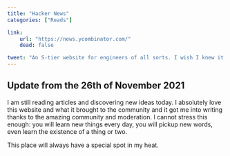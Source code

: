 ```yaml
---
title: "Hacker News"
categories: ["Reads"]

link:
    url: "https://news.ycombinator.com/"
    dead: false

tweet: "An S-tier website for engineers of all sorts. I wish I knew it before."
---
```


## Update from the 26th of November 2021

I am still reading articles and discovering new ideas today. I absolutely love this website and what it brought to the
community and it got me into writing thanks to the amazing community and moderation. I cannot stress this enough: you
will learn new things every day, you will pickup new words, even learn the existence of a thing or two.

This place will always have a special spot in my heat.
